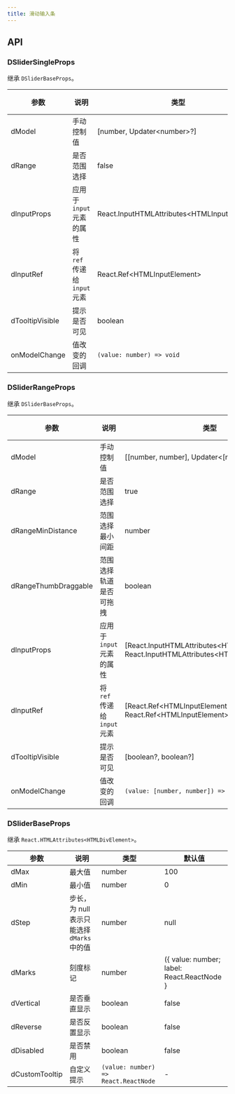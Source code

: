 ```yaml
---
title: 滑动输入条
---
```


## API

### DSliderSingleProps

继承 `DSliderBaseProps`。

<!-- prettier-ignore-start -->
| 参数 | 说明 | 类型 | 默认值 | 
| --- | --- | --- | --- | 
| dModel | 手动控制值 | [number, Updater\<number\>?] | - |
| dRange | 是否范围选择 | false | false |
| dInputProps | 应用于 `input` 元素的属性 | React.InputHTMLAttributes\<HTMLInputElement\>  | - |
| dInputRef | 将 `ref` 传递给 `input` 元素 | React.Ref\<HTMLInputElement\>  | - |
| dTooltipVisible | 提示是否可见 | boolean  | - |
| onModelChange | 值改变的回调 | `(value: number) => void` | - |
<!-- prettier-ignore-end -->

### DSliderRangeProps

继承 `DSliderBaseProps`。

<!-- prettier-ignore-start -->
| 参数 | 说明 | 类型 | 默认值 | 
| --- | --- | --- | --- | 
| dModel | 手动控制值 | [[number, number], Updater\<[number, number]\>?] | - |
| dRange | 是否范围选择 | true | false |
| dRangeMinDistance | 范围选择最小间距 | number | - |
| dRangeThumbDraggable | 范围选择轨道是否可拖拽 | boolean | false |
| dInputProps | 应用于 `input` 元素的属性 | [React.InputHTMLAttributes\<HTMLInputElement\>?, React.InputHTMLAttributes\<HTMLInputElement\>?]  | - |
| dInputRef | 将 `ref` 传递给 `input` 元素 | [React.Ref\<HTMLInputElement\>?, React.Ref\<HTMLInputElement\>?]  | - |
| dTooltipVisible | 提示是否可见 | [boolean?, boolean?]  | - |
| onModelChange | 值改变的回调 | `(value: [number, number]) => void` | - |
<!-- prettier-ignore-end -->

### DSliderBaseProps

继承 `React.HTMLAttributes<HTMLDivElement>`。

<!-- prettier-ignore-start -->
| 参数 | 说明 | 类型 | 默认值 | 
| --- | --- | --- | --- | 
| dMax |  最大值 | number | 100 |
| dMin | 最小值 | number | 0 |
| dStep | 步长，为 null 表示只能选择 `dMarks` 中的值 | number | null | 1 |
| dMarks | 刻度标记 | number | ({ value: number; label: React.ReactNode } | number)[] | - |
| dVertical | 是否垂直显示 | boolean | false |
| dReverse | 是否反置显示 | boolean | false |
| dDisabled | 是否禁用 | boolean | false |
| dCustomTooltip | 自定义提示 | `(value: number) => React.ReactNode` | - |
<!-- prettier-ignore-end -->
